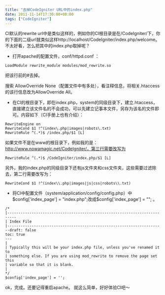 ```yaml
---
title: "去掉CodeIgniter URL中的index.php"
date: 2011-11-14T17:30:00+08:00
tags: ["CodeIgniter"] 
---
```


CI默认的rewrite url中是类似这样的，例如你的CI根目录是在/CodeIgniter/下，你的下面的二级url就类似这样http://localhost/CodeIgniter/index.php/welcome。不太好看，怎么把其中的index.php取掉呢？

- 打开apache的配置文件，conf/httpd.conf ：

```
LoadModule rewrite_module modules/mod_rewrite.so
```

把该行前的#去掉。

搜索 AllowOverride None（配置文件中有多处），看注释信息，将相关.htaccess的该行信息改为AllowOverride All。

- 在CI的根目录下，即在index.php，system的同级目录下，建立.htaccess，直接建立该文件名的不会成功，可以先建立记事本文件，另存为该名的文件即可。内容如下（CI手册上也有介绍）：

```
RewriteEngine on
RewriteCond $1 !^(index\.php|images|robots\.txt)
RewriteRule ^(.*)$ /index.php/$1 [L]
```

如果文件不是在www的根目录下，例如我的是：http://www.nowamagic.net/CodeIgniter/，第三行需要改写为

```
RewriteRule ^(.*)$ /CodeIgniter/index.php/$1 [L]
```

另外，我的index.php的同级目录下还有js文件夹和css文件夹，这些需要过滤除去，第二行需要改写为：

```
RewriteCond $1 !^(index\\.php|images|js|css|robots\\.txt)
```

- 将CI中配置文件（system/application/config/config.php）中$config['index_page'] = "index.php";改成$config['index_page'] = ""; 。

```
/*
|--------------------------------------------------------------------------
| Index File
|-----------------------------------------------------------------------draft: false
toc: true
---
|
| Typically this will be your index.php file, unless you've renamed it to
| something else. If you are using mod_rewrite to remove the page set this
| variable so that it is blank.
|
*/
$config['index_page'] = '';
```

ok，完成。还要记得重启apache。 就这么简单，好好体验CI吧～